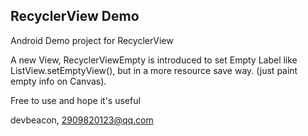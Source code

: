 ## RecyclerView Demo ##

Android Demo project for RecyclerView

A new View, RecyclerViewEmpty is introduced to set Empty Label like
ListView.setEmptyView(), but in a more resource save way.
(just paint empty info on Canvas).

Free to use and hope it's useful

devbeacon, 2909820123@qq.com
